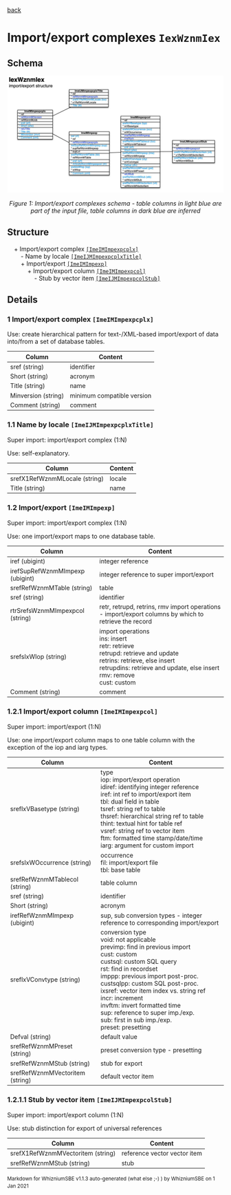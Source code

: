 [back](../sbemdl.md)

Import/export complexes ``IexWznmIex``
===

Schema
---

![](./IexWznmIex.jpg)

<p align="center"><em>Figure 1: Import/export complexes schema - table columns in light blue are part of the input file, table columns in dark blue are inferred</em></p>

Structure
---

[//]: # (IP structure - BEGIN)

&nbsp;&nbsp;&nbsp;&nbsp;\+ Import/export complex [``[ImeIMImpexpcplx]``](#1-importexport-complex-imeimimpexpcplx)
<br>&nbsp;&nbsp;&nbsp;&nbsp;&nbsp;&nbsp;&nbsp;&nbsp;\- Name by locale [``[ImeIJMImpexpcplxTitle]``](#11-name-by-locale-imeijmimpexpcplxtitle)
<br>&nbsp;&nbsp;&nbsp;&nbsp;&nbsp;&nbsp;&nbsp;&nbsp;\+ Import/export [``[ImeIMImpexp]``](#12-importexport-imeimimpexp)
<br>&nbsp;&nbsp;&nbsp;&nbsp;&nbsp;&nbsp;&nbsp;&nbsp;&nbsp;&nbsp;&nbsp;&nbsp;\+ Import/export column [``[ImeIMImpexpcol]``](#121-importexport-column-imeimimpexpcol)
<br>&nbsp;&nbsp;&nbsp;&nbsp;&nbsp;&nbsp;&nbsp;&nbsp;&nbsp;&nbsp;&nbsp;&nbsp;&nbsp;&nbsp;&nbsp;&nbsp;\- Stub by vector item [``[ImeIJMImpexpcolStub]``](#1211-stub-by-vector-item-imeijmimpexpcolstub)

[//]: # (IP structure - END)

Details
---

### 1 Import/export complex ``[ImeIMImpexpcplx]``

[//]: # (IP ImeIMImpexpcplx.superUse - BEGIN)

Use: create hierarchical pattern for text-/XML-based import/export of data into/from a set of database tables.

[//]: # (IP ImeIMImpexpcplx.superUse - END)

[//]: # (IP ImeIMImpexpcplx.columns - BEGIN)

Column|Content|
-|-|
sref (string)|identifier|
Short (string)|acronym|
Title (string)|name|
Minversion (string)|minimum compatible version|
Comment (string)|comment|

[//]: # (IP ImeIMImpexpcplx.columns - END)

### 1.1 Name by locale ``[ImeIJMImpexpcplxTitle]``

[//]: # (IP ImeIJMImpexpcplxTitle.superUse - BEGIN)

Super import: import/export complex (1:N)

Use: self-explanatory.

[//]: # (IP ImeIJMImpexpcplxTitle.superUse - END)

[//]: # (IP ImeIJMImpexpcplxTitle.columns - BEGIN)

Column|Content|
-|-|
srefX1RefWznmMLocale (string)|locale|
Title (string)|name|

[//]: # (IP ImeIJMImpexpcplxTitle.columns - END)

### 1.2 Import/export ``[ImeIMImpexp]``

[//]: # (IP ImeIMImpexp.superUse - BEGIN)

Super import: import/export complex (1:N)

Use: one import/export maps to one database table.

[//]: # (IP ImeIMImpexp.superUse - END)

[//]: # (IP ImeIMImpexp.columns - BEGIN)

Column|Content|
-|-|
iref (ubigint)|integer reference|
irefSupRefWznmMImpexp (ubigint)|integer reference to super import/export|
srefRefWznmMTable (string)|table|
sref (string)|identifier|
rtrSrefsWznmMImpexpcol (string)|retr, retrupd, retrins, rmv import operations - import/export columns by which to retrieve the record|
srefsIxWIop (string)|import operations<br>ins: insert<br>retr: retrieve<br>retrupd: retrieve and update<br>retrins: retrieve, else insert<br>retrupdins: retrieve and update, else insert<br>rmv: remove<br>cust: custom|
Comment (string)|comment|

[//]: # (IP ImeIMImpexp.columns - END)

### 1.2.1 Import/export column ``[ImeIMImpexpcol]``

[//]: # (IP ImeIMImpexpcol.superUse - BEGIN)

Super import: import/export (1:N)

Use: one import/export column maps to one table column with the exception of the iop and iarg types.

[//]: # (IP ImeIMImpexpcol.superUse - END)

[//]: # (IP ImeIMImpexpcol.columns - BEGIN)

Column|Content|
-|-|
srefIxVBasetype (string)|type<br>iop: import/export operation<br>idiref: identifying integer reference<br>iref: int ref to import/export item<br>tbl: dual field in table<br>tsref: string ref to table<br>thsref: hierarchical string ref to table<br>thint: textual hint for table ref<br>vsref: string ref to vector item<br>ftm: formatted time stamp/date/time<br>iarg: argument for custom import|
srefsIxWOccurrence (string)|occurrence<br>fil: import/export file<br>tbl: base table|
srefRefWznmMTablecol (string)|table column|
sref (string)|identifier|
Short (string)|acronym|
irefRefWznmMImpexp (ubigint)|sup, sub conversion types - integer reference to corresponding import/export|
srefIxVConvtype (string)|conversion type<br>void: not applicable<br>previmp: find in previous import<br>cust: custom<br>custsql: custom SQL query<br>rst: find in recordset<br>imppp: previous import post-proc.<br>custsqlpp: custom SQL post-proc.<br>ixsref: vector item index vs. string ref<br>incr: increment<br>invftm: invert formatted time<br>sup: reference to super imp./exp.<br>sub: first in sub imp./exp.<br>preset: presetting|
Defval (string)|default value|
srefRefWznmMPreset (string)|preset conversion type - presetting|
srefRefWznmMStub (string)|stub for export|
srefRefWznmMVectoritem (string)|default vector item|

[//]: # (IP ImeIMImpexpcol.columns - END)

### 1.2.1.1 Stub by vector item ``[ImeIJMImpexpcolStub]``

[//]: # (IP ImeIJMImpexpcolStub.superUse - BEGIN)

Super import: import/export column (1:N)

Use: stub distinction for export of universal references

[//]: # (IP ImeIJMImpexpcolStub.superUse - END)

[//]: # (IP ImeIJMImpexpcolStub.columns - BEGIN)

Column|Content|
-|-|
srefX1RefWznmMVectoritem (string)|reference vector vector item|
srefRefWznmMStub (string)|stub|

[//]: # (IP ImeIJMImpexpcolStub.columns - END)

<small>Markdown for WhizniumSBE v1.1.3 auto-generated (what else ;-) ) by WhizniumSBE on 1 Jan 2021</small>
